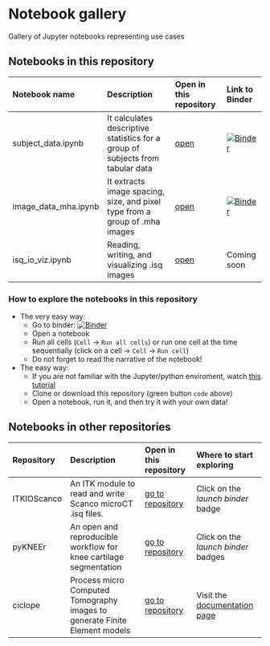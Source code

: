# Notebook gallery


Gallery of Jupyter notebooks representing use cases

## Notebooks in this repository 

| Notebook name | Description | Open in this repository | Link to Binder |  
| :---          | :----       | :---           | :---           |  
| subject_data.ipynb     | It calculates descriptive statistics for a group of subjects from tabular data | [open](https://github.com/JCMSK/nb_gallery/blob/master/subject_data.ipynb) | [![Binder](https://mybinder.org/badge_logo.svg)](https://mybinder.org/v2/gh/JCMSK/nb_gallery/master?filepath=subject_data.ipynb) | 
|image_data_mha.ipynb | It extracts image spacing, size, and pixel type from a group of .mha images |[open](https://github.com/JCMSK/nb_gallery/blob/master/image_data_mha.ipynb)| [![Binder](https://mybinder.org/badge_logo.svg)](https://mybinder.org/v2/gh/JCMSK/nb_gallery/master?filepath=image_data_mha.ipynb) |
|isq_io_viz.ipynb | Reading, writing, and visualizing .isq images|[open](https://github.com/JCMSK/nb_gallery/blob/master/isq_io_viz.ipynb)| Coming soon |

### How to explore the notebooks in this repository

- The very easy way: 
  - Go to binder: [![Binder](https://mybinder.org/badge_logo.svg)](https://mybinder.org/v2/gh/JCMSK/nb_gallery/master)
  - Open a notebook
  - Run all cells (`Cell` -> `Run all cells`) or run one cell at the time sequentially (click on a cell -> `Cell` -> `Run cell`)
  - Do not forget to read the narrative of the notebook!
- The easy way: 
  - If you are not familiar with the Jupyter/python enviroment, watch [this tutorial](https://www.youtube.com/playlist?list=PLj8QFvBykB7fGEH274TlqhToqGd_Qxt1H)
  - Clone or download this repository (green button `code` above)
  - Open a notebook, run it, and then try it with your own data!

## Notebooks in other repositories 

| Repository | Description | Open in this repository | Where to start exploring|  
| :---          | :----       | :---           | :---           |  
| ITKIOScanco     | An ITK module to read and write Scanco microCT .isq files.| [go to repository](https://github.com/KitwareMedical/ITKIOScanco)| Click on the *launch binder* badge |
| pyKNEEr     | An open and reproducible workflow for knee cartilage segmentation| [go to repository](https://github.com/sbonaretti/pyKNEEr)| Click on the *launch binder* badges|
| ciclope     | Process micro Computed Tomography images to generate Finite Element models| [go to repository](https://github.com/gianthk/ciclope)| Visit the [documentation page](https://ciclope.readthedocs.io/en/latest/examples.html)|




